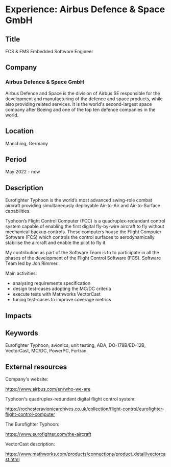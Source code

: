 # Experience: Airbus Defence & Space GmbH

## Title

FCS & FMS Embedded Software Engineer

## Company

### Airbus Defence & Space GmbH

Airbus Defence and Space is the division of Airbus SE responsible for the
development and manufacturing of the defence and space products, while also
providing related services. It is the world's second-largest space company
after Boeing and one of the top ten defence companies in the world.

## Location

Manching, Germany

## Period

May 2022 - now

## Description

Eurofighter Typhoon is the world’s most advanced swing-role combat aircraft
providing simultaneously deployable Air-to-Air and Air-to-Surface capabilities.

Typhoon’s Flight Control Computer (FCC) is a quadruplex-redundant control system
capable of enabling the first digital fly-by-wire aircraft to fly without mechanical
backup controls. These computers house the Flight Computer Software (FCS) which
controls the control surfaces to aerodynamically stabilise the aircraft and enable
the pilot to fly it.

My contribution as part of the Software Team is to to participate in all the phases
of the development of the Flight Control Software (FCS). Software Team led by Jon Rimmer.

Main activities:

* analysing requirements specification
* design test-cases adopting the MC/DC criteria
* execute tests with Mathworks VectorCast
* tuning test-cases to improve coverage metrics

## Impacts

## Keywords

Eurofighter Typhoon, avionics, unit testing, ADA, DO-178B/ED-12B, VectorCast, MC/DC, PowerPC, Fortran.

## External resources

Company's website:

<https://www.airbus.com/en/who-we-are>

Typhoon's quadruplex-redundant digital flight control system:

<https://rochesteravionicarchives.co.uk/collection/flight-control/eurofighter-flight-control-computer>

The Eurofighter Typhoon:

<https://www.eurofighter.com/the-aircraft>

VectorCast description:

<https://www.mathworks.com/products/connections/product_detail/vectorcast.html>
